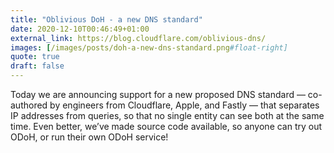 ```yaml
---
title: "Oblivious DoH - a new DNS standard"
date: 2020-12-10T00:46:49+01:00
external_link: https://blog.cloudflare.com/oblivious-dns/
images: [/images/posts/doh-a-new-dns-standard.png#float-right]
quote: true
draft: false
---
```


Today we are announcing support for a new proposed DNS standard — co-authored by engineers from Cloudflare, Apple, and Fastly — that separates IP addresses from queries, so that no single entity can see both at the same time. Even better, we’ve made source code available, so anyone can try out ODoH, or run their own ODoH service!
